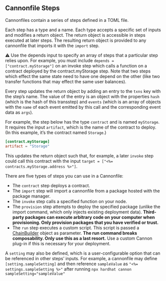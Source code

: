 ## Cannonfile Steps

Cannonfiles contain a series of steps defined in a TOML file.

Each step has a type and a name. Each type accepts a specific set of inputs and modifies a return object. The return object is accessible in steps executed at later steps. The resulting return object is provided to any cannonfile that imports it with the `import` step.

⚠️ Use the depends input to specify an array of steps that a particular step relies upon. For example, you must include `depends = ["contract.myStorage"]` on an invoke step which calls a function on a contract deployed by the contract.myStorage step. Note that two steps which effect the same state need to have one depend on the other (like two transfer functions that may effect the same user balances).

Every step updates the return object by adding an entry to the `txns` key with the step’s name. The value of the entry is an object with the properties `hash` (which is the hash of this transstep) and `events` (which is an array of objects with the `name` of each event emitted by this call and the corresponding event data as `args`).

For example, the step below has the type `contract` and is named `myStorage`. It requires the input `artifact`, which is the name of the contract to deploy. (In this example, it’s the contract named `Storage`.)

```toml
[contract.myStorage]
artifact = "Storage"
```

This updates the return object such that, for example, a later `invoke` step could call this contract with the input `target = ["<%= contracts.myStorage.address %>"]`.

There are five types of steps you can use in a Cannonfile:

- The `contract` step deploys a contract.
- The `import` step will import a cannonfile from a package hosted with the package manager.
- The `invoke` step calls a specified function on your node.
- The `provision` step attempts to deploy the specified package (unlike the import command, which only injects existing deployment data). **Third-party packages can execute arbitrary code on your computer when provisioning. Only provision packages that you have verified or trust.**
- The `run` step executes a custom script. This script is passed a [ChainBuilder](https://github.com/usecannon/cannon/blob/main/packages/builder/src/builder.ts#L72) object as parameter. **The run command breaks composability. Only use this as a last resort.** Use a custom Cannon plug-in if this is necessary for your deployment.

A `setting` may also be defined, which is a user-configurable option that can be referenced in other steps’ inputs. For example, a cannonfile may define `[setting.sampleSetting]` and then reference `sampleValue` as `"<%= settings.sampleSetting %>"` after running `npx hardhat cannon sampleSetting="sampleValue"`
